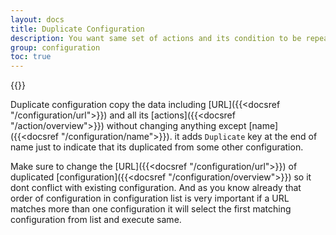 ```yaml
---
layout: docs
title: Duplicate Configuration
description: You want same set of actions and its condition to be repeated for different URL its now simple just by selecting duplicate configuration it will copy existing configuration add into configuration list just like that.
group: configuration
toc: true
---
```


{{<img configuration-duplicate.png>}}

Duplicate configuration copy the data including [URL]({{<docsref "/configuration/url">}}) and all its [actions]({{<docsref "/action/overview">}}) without changing anything except [name]({{<docsref "/configuration/name">}}). it adds `Duplicate` key at the end of name just to indicate that its duplicated from some other configuration.

Make sure to change the [URL]({{<docsref "/configuration/url">}}) of duplicated [configuration]({{<docsref "/configuration/overview">}}) so it dont conflict with existing configuration. And as you know already that order of configuration in configuration list is very important if a URL matches more than one configuration it will select the first matching configuration from list and execute same. 